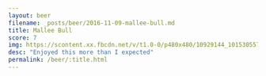 ```yaml
---
layout: beer
filename: _posts/beer/2016-11-09-mallee-bull.md
title: Mallee Bull
score: 7
img: https://scontent.xx.fbcdn.net/v/t1.0-0/p480x480/10929144_10153055792013745_3943691173139596791_n.jpg?oh=ddd0a9f72979eab76cfcabd82d368373&oe=5922A27C
desc: "Enjoyed this more than I expected"
permalink: /beer/:title.html
---
```

